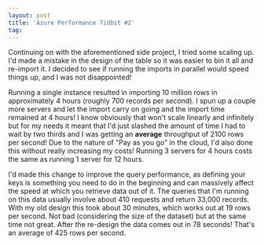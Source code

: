 ```yaml
---
layout: post
title: 'Azure Performance Tidbit #2'
tag: 
---
```


Continuing on with the aforementioned side project, I tried some scaling up. I'd made a mistake in the design of the table so it was easier to bin it all and re-import it. I decided to see if running the imports in parallel would speed things up, and I was not disappointed!

Running a single instance resulted in importing 10 million rows in approximately 4 hours (roughly 700 records per second). I spun up a couple more servers and let the import carry on going and the import time remained at 4 hours! I know obviously that won't scale linearly and infinitely but for my needs it meant that I'd just slashed the amount of time I had to wait by two thirds and I was getting an **average** throughput of 2100 rows per second! Due to the nature of "Pay as you go" in the cloud, I'd also done this without really increasing my costs! Running 3 servers for 4 hours costs the same as running 1 server for 12 hours.

I'd made this change to improve the query performance, as defining your keys is something you need to do in the beginning and can massively affect the speed at which you retrieve data out of it. The queries that I'm running on this data usually involve about 410 requests and return 33,000 records. With my old design this took about 30 minutes, which works out at 19 rows per second. Not bad (considering the size of the dataset) but at the same time not great. After the re-design the data comes out in 78 seconds! That's an average of 425 rows per second.